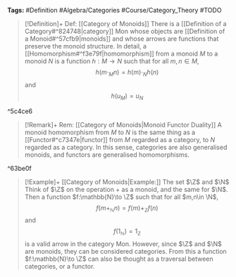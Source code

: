 **Tags:** #Definition #Algebra/Categories #Course/Category_Theory #TODO 

> [!Definition]+ Def: [[Category of Monoids]]
> There is a [[Definition of a Category#^824748|category]] $\text{Mon}$ whose objects are [[Definition of a Monoid#^57cfb9|monoids]] and whose arrows are functions that preserve the monoid structure. In detail, a [[Homomorphism#^f3e79f|homomorphism]] from a monoid $M$ to a monoid $N$ is a function $h:M\to N$ such that for all $m,n\in M$,
> $$h(m\cdot_{M}n)=h(m)\cdot_{N}h(n)$$
> and $$h(u_{M})=u_{N}$$

^5c4ce6

> [!Remark]+ Rem: [[Category of Monoids|Monoid Functor Duality]]
> A monoid homomorphism from $M$ to $N$ is the same thing as a [[Functor#^c7347e|functor]] from $M$ regarded as a category, to $N$ regarded as a category. In this sense, categories are also generalised monoids, and functors are generalised homomorphisms.

^63be0f

> [!Example]+ [[Category of Monoids|Example:]] The set $\Z$ and $\N$
> Think of $\Z$ on the operation $+$ as a monoid, and the same for $\N$.
> Then a function $f:\mathbb{N}\to \Z$ such that for all $m,n\in \N$,
> $$f(m+_{\mathbb{N}}n)=f(m)+_{\mathbb{Z}}f(n)$$
> and
> $$f(1_{\mathbb{N}})=1_{\mathbb{Z}}$$
> is a valid arrow in the category $\text{Mon}$.
> However, since $\Z$ and $\N$ are monoids, they can be considered categories. From this a function $f:\mathbb{N}\to \Z$ can also be thought as a traversal between categories, or a functor.